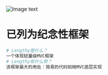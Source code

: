 ![Image text](https://github.com/qiutianjia/Lengthy/blob/master/public/static/img/LOGO.PNG)
# 已列为纪念性框架
```PHP
# Lengthy是什么？
一个体现轻量级MVC框架
# Lengthy有什么用？
该框架最大的用处：简易的代码知晓MVC底层实现
```
